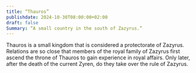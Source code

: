 ```yaml
---
title: “Thauros”
publishdate: 2024-10-30T08:00:00+02:00
draft: false
Summary: “A small country in the south of Zazyrus.”
---
```


Thauros is a small kingdom that is considered a protectorate of Zazyrus. Relations are so close that members of the royal family of Zazyrus first ascend the throne of Thauros to gain experience in royal affairs. Only later, after the death of the current Zyren, do they take over the rule of Zazyrus.
